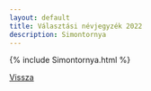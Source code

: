 ```yaml
---
layout: default
title: Választási névjegyzék 2022
description: Simontornya
---
```


{% include Simontornya.html %}

[Vissza](./)